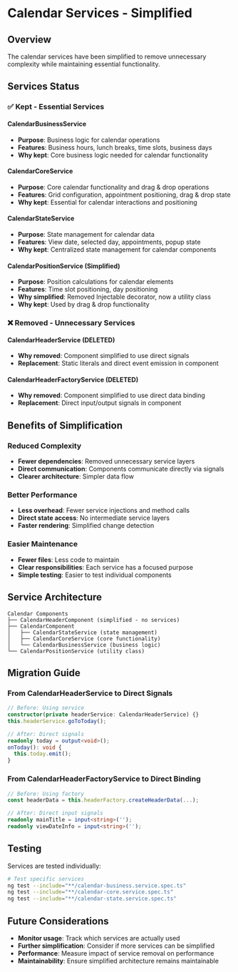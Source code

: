 # Calendar Services - Simplified

## Overview

The calendar services have been simplified to remove unnecessary complexity while maintaining essential functionality.

## Services Status

### ✅ **Kept - Essential Services**

#### **CalendarBusinessService**
- **Purpose**: Business logic for calendar operations
- **Features**: Business hours, lunch breaks, time slots, business days
- **Why kept**: Core business logic needed for calendar functionality

#### **CalendarCoreService**
- **Purpose**: Core calendar functionality and drag & drop operations
- **Features**: Grid configuration, appointment positioning, drag & drop state
- **Why kept**: Essential for calendar interactions and positioning

#### **CalendarStateService**
- **Purpose**: State management for calendar data
- **Features**: View date, selected day, appointments, popup state
- **Why kept**: Centralized state management for calendar components

#### **CalendarPositionService** (Simplified)
- **Purpose**: Position calculations for calendar elements
- **Features**: Time slot positioning, day positioning
- **Why simplified**: Removed Injectable decorator, now a utility class
- **Why kept**: Used by drag & drop functionality

### ❌ **Removed - Unnecessary Services**

#### **CalendarHeaderService** (DELETED)
- **Why removed**: Component simplified to use direct signals
- **Replacement**: Static literals and direct event emission in component

#### **CalendarHeaderFactoryService** (DELETED)
- **Why removed**: Component simplified to use direct data binding
- **Replacement**: Direct input/output signals in component

## Benefits of Simplification

### **Reduced Complexity**
- **Fewer dependencies**: Removed unnecessary service layers
- **Direct communication**: Components communicate directly via signals
- **Clearer architecture**: Simpler data flow

### **Better Performance**
- **Less overhead**: Fewer service injections and method calls
- **Direct state access**: No intermediate service layers
- **Faster rendering**: Simplified change detection

### **Easier Maintenance**
- **Fewer files**: Less code to maintain
- **Clear responsibilities**: Each service has a focused purpose
- **Simple testing**: Easier to test individual components

## Service Architecture

```
Calendar Components
├── CalendarHeaderComponent (simplified - no services)
├── CalendarComponent
│   ├── CalendarStateService (state management)
│   ├── CalendarCoreService (core functionality)
│   └── CalendarBusinessService (business logic)
└── CalendarPositionService (utility class)
```

## Migration Guide

### **From CalendarHeaderService to Direct Signals**
```typescript
// Before: Using service
constructor(private headerService: CalendarHeaderService) {}
this.headerService.goToToday();

// After: Direct signals
readonly today = output<void>();
onToday(): void {
  this.today.emit();
}
```

### **From CalendarHeaderFactoryService to Direct Binding**
```typescript
// Before: Using factory
const headerData = this.headerFactory.createHeaderData(...);

// After: Direct input signals
readonly mainTitle = input<string>('');
readonly viewDateInfo = input<string>('');
```

## Testing

Services are tested individually:
```bash
# Test specific services
ng test --include="**/calendar-business.service.spec.ts"
ng test --include="**/calendar-core.service.spec.ts"
ng test --include="**/calendar-state.service.spec.ts"
```

## Future Considerations

- **Monitor usage**: Track which services are actually used
- **Further simplification**: Consider if more services can be simplified
- **Performance**: Measure impact of service removal on performance
- **Maintainability**: Ensure simplified architecture remains maintainable 
